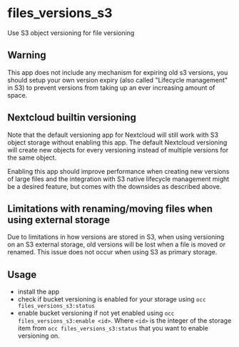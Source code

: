 <!--
  - SPDX-FileCopyrightText: 2019 Nextcloud GmbH and Nextcloud contributors
  - SPDX-License-Identifier: AGPL-3.0-or-later
-->
# files_versions_s3

Use S3 object versioning for file versioning

## Warning

This app does not include any mechanism for expiring old s3 versions,
you should setup your own version expiry (also called "Lifecycle management" in S3)
to prevent versions from taking up an ever increasing amount of space.

## Nextcloud builtin versioning

Note that the default versioning app for Nextcloud will still work with S3 object storage without enabling this app.
The default Nextcloud versioning will create new objects for every versioning instead of multiple versions for the same object.

Enabling this app should improve performance when creating new versions of large files and the integration with S3 native
lifecycle management might be a desired feature, but comes with the downsides as described above.

## Limitations with renaming/moving files when using external storage

Due to limitations in how versions are stored in S3, when using versioning on an S3 external storage,
old versions will be lost when a file is moved or renamed.
This issue does not occur when using S3 as primary storage.


## Usage

- install the app
- check if bucket versioning is enabled for your storage using `occ files_versions_s3:status`
- enable bucket versioning if not yet enabled using `occ files_versions_s3:enable <id>`. Where `<id>` is the integer of the storage item from `occ files_versions_s3:status` that you want to enable versioning on.
